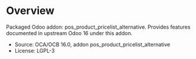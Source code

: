 # Overview

Packaged Odoo addon: pos_product_pricelist_alternative. Provides features documented in upstream Odoo 16 under this addon.

- Source: OCA/OCB 16.0, addon pos_product_pricelist_alternative
- License: LGPL-3
